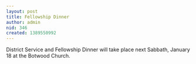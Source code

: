 ```yaml
---
layout: post
title: Fellowship Dinner
author: admin
nid: 346
created: 1389550992
---
```

District Service and Fellowship Dinner will take place next Sabbath, January 18 at the Botwood Church. 
